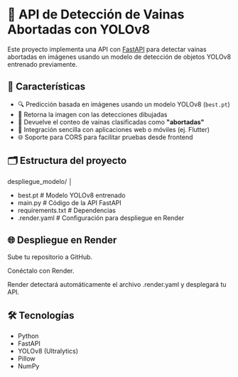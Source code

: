 # 🌱 API de Detección de Vainas Abortadas con YOLOv8

Este proyecto implementa una API con [FastAPI](https://fastapi.tiangolo.com/) para detectar vainas abortadas en imágenes usando un modelo de detección de objetos YOLOv8 entrenado previamente.

## 🚀 Características

- 🔍 Predicción basada en imágenes usando un modelo YOLOv8 (`best.pt`)
- 📸 Retorna la imagen con las detecciones dibujadas
- 🔢 Devuelve el conteo de vainas clasificadas como **"abortadas"**
- 🧩 Integración sencilla con aplicaciones web o móviles (ej. Flutter)
- 🌐 Soporte para CORS para facilitar pruebas desde frontend

## 🗂 Estructura del proyecto

despliegue_modelo/
│
 -  best.pt # Modelo YOLOv8 entrenado
 -  main.py # Código de la API FastAPI
 -  requirements.txt # Dependencias
 - .render.yaml # Configuración para despliegue en Render 

## 🌐 Despliegue en Render
Sube tu repositorio a GitHub.

Conéctalo con Render.

Render detectará automáticamente el archivo .render.yaml y desplegará tu API.

## 🛠 Tecnologías
- Python
- FastAPI
- YOLOv8 (Ultralytics)
- Pillow
- NumPy

